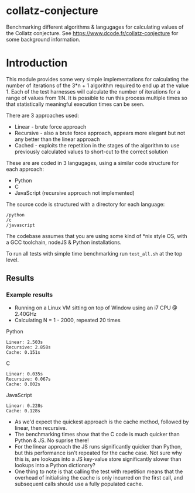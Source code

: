 # collatz-conjecture
Benchmarking different algorithms & langugages for calculating values of the Collatz conjecture.  See https://www.dcode.fr/collatz-conjecture for some background information.

# Introduction

This module provides some very simple implementations for calculating the number of iterations of the 3*n + 1 algorithm required to end up at the value 1.  Each of the test harnesses will calculate the number of iterations for a range of values from 1:N.  It is possible to run this process multiple times so that statistically meaningful execution times can be seen.

There are 3 approaches used:
* Linear - brute force approach
* Recursive - also a brute force approach, appears more elegant but not any better than the linear approach
* Cached - exploits the repetition in the stages of the algorithm to use previously calculated values to short-cut to the correct solution

These are are coded in 3 langugages, using a similar code structure for each approach:
* Python
* C
* JavaScript (recursive approach not implemented)

The source code is structured with a directory for each language:
```
/python
/c
/javascript
```

The codebase assumes that you are using some kind of *nix style OS, with a GCC toolchain, nodeJS & Python installations.

To run all tests with simple time benchmarking run `test_all.sh` at the top level.

## Results

### Example results
* Running on a Linux VM sitting on top of Window using an i7 CPU @ 2.40GHz 
* Calculating N = 1 - 2000, repeated 20 times

Python
```
Linear: 2.503s
Recursive: 2.858s
Cache: 0.151s
```

C
```
Linear: 0.035s
Recursive: 0.067s
Cache: 0.002s
```

JavaScript
```
Linear: 0.228s
Cache: 0.128s
```

* As we'd expect the quickest approach is the cache method, followed by linear, then recursive.
* The benchmarking times show that the C code is much quicker than Python & JS.  No suprise there!
* For the linear approach the JS runs significantly quicker than Python, but this performance isn't repeated
for the cache case.  Not sure why this is, are lookups into a JS key-value store significantly slower than lookups into a Python dictionary?
* One thing to note is that calling the test with repetition means that the overhead of initialising the cache is only incurred on the first call, and subsequent calls should use a fully populated cache. 

